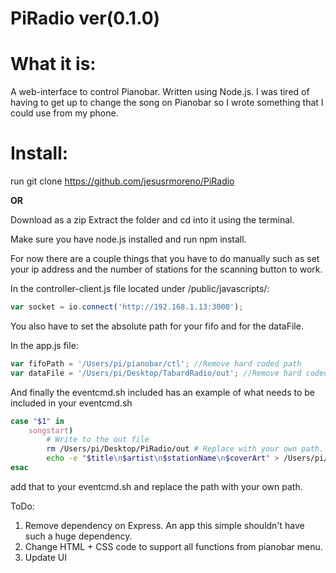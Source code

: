 PiRadio ver(0.1.0)
=========

# What it is:
A web-interface to control Pianobar. Written using Node.js. I was tired of having to get up to change the song on Pianobar so I wrote something that I could use from my phone.

# Install:
run 
git clone https://github.com/jesusrmoreno/PiRadio

**OR**

Download as a zip
Extract the folder and cd into it using the terminal. 

Make sure you have node.js installed and run npm install.

 
For now there are a couple things that you have to do manually such as set your ip address and the number of stations for the scanning button to work.


In the controller-client.js file located under /public/javascripts/:
```javascript
var socket = io.connect('http://192.168.1.13:3000'); 
```

You also have to set the absolute path for your fifo and for the dataFile.

In the app.js file: 
```javascript
var fifoPath = '/Users/pi/pianobar/ctl'; //Remove hard coded path 
var dataFile = '/Users/pi/Desktop/TabardRadio/out'; //Remove hard coded path
```

And finally the eventcmd.sh included has an example of what needs to be included in your eventcmd.sh
```bash
case "$1" in
	songstart)
		# Write to the out file
		rm /Users/pi/Desktop/PiRadio/out # Replace with your own path.
		echo -e "$title\n$artist\n$stationName\n$coverArt" > /Users/pi/Desktop/PiRadio/out # Replace with your own path
esac
```
add that to your eventcmd.sh and replace the path with your own path. 

ToDo:
  1. Remove dependency on Express. An app this simple shouldn't have such a huge dependency. 
  2. Change HTML + CSS code to support all functions from pianobar menu. 
  3. Update UI
